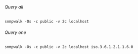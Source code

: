 ###### Query all
`snmpwalk -Os -c public -v 2c localhost`

###### Query one 
`snmpwalk -Os -c public -v 2c localhost iso.3.6.1.2.1.1.6.0`
